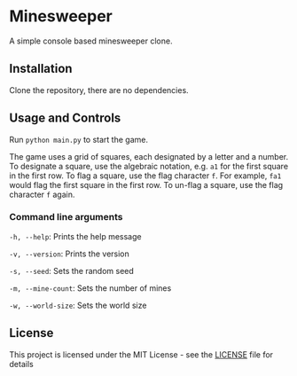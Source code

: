 # Minesweeper

A simple console based minesweeper clone.

## Installation

Clone the repository, there are no dependencies.

## Usage and Controls

Run `python main.py` to start the game.

The game uses a grid of squares, each designated by a letter and a number.
To designate a square, use the algebraic notation, e.g. `a1` for the first square in the first row.
To flag a square, use the flag character `f`. For example, `fa1` would flag the first square in the first row.
To un-flag a square, use the flag character `f` again.

### Command line arguments

`-h, --help`: Prints the help message

`-v, --version`: Prints the version

`-s, --seed`: Sets the random seed

`-m, --mine-count`: Sets the number of mines

`-w, --world-size`: Sets the world size

## License

This project is licensed under the MIT License - see the [LICENSE](LICENSE.md) file for details